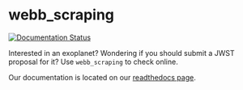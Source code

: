 # webb_scraping
[![Documentation Status](https://readthedocs.org/projects/webb-scraping/badge/?version=latest)](https://webb-scraping.readthedocs.io/en/latest/?badge=latest)


Interested in an exoplanet? Wondering if you should submit a JWST proposal for it? Use ```webb_scraping``` to check online.

Our documentation is located on our [readthedocs page](https://webb-scraping.readthedocs.io/en/latest/pages/about.html).
